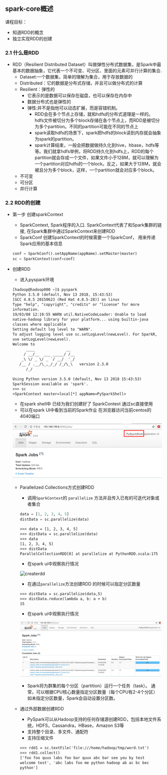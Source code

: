 ## spark-core概述

课程目标：

- 知道RDD的概念
- 独立实现RDD的创建

### 2.1 什么是RDD

- RDD（Resilient Distributed Dataset）叫做弹性分布式数据集，是Spark中最基本的数据抽象，它代表一个不可变、可分区、里面的元素可并行计算的集合.
  - Dataset:一个数据集，简单的理解为集合，用于存放数据的
  - Distributed：它的数据是分布式存储，并且可以做分布式的计算
  - Resilient：弹性的
    - 它表示的是数据可以保存在磁盘，也可以保存在内存中
    - 数据分布式也是弹性的
    - 弹性:并不是指他可以动态扩展，而是容错机制。
      - RDD会在多个节点上存储，就和hdfs的分布式道理是一样的。hdfs文件被切分为多个block存储在各个节点上，而RDD是被切分为多个partition。不同的partition可能在不同的节点上
      - spark读取hdfs的场景下，spark把hdfs的block读到内存就会抽象为spark的partition。
      - spark计算结束，一般会把数据做持久化到hive，hbase，hdfs等等。我们就拿hdfs举例，将RDD持久化到hdfs上，RDD的每个partition就会存成一个文件，如果文件小于128M，就可以理解为一个partition对应hdfs的一个block。反之，如果大于128M，就会被且分为多个block，这样，一个partition就会对应多个block。
  - 不可变
  - 可分区
  - 并行计算

### 2.2 RDD的创建

- 第一步 创建sparkContext

  - SparkContext, Spark程序的入口. SparkContext代表了和Spark集群的链接, 在Spark集群中通过SparkContext来创建RDD
  - SparkConf  创建SparkContext的时候需要一个SparkConf， 用来传递Spark应用的基本信息

  ``` python
  conf = SparkConf().setAppName(appName).setMaster(master)
  sc = SparkContext(conf=conf)
  ```

- 创建RDD

  - 进入pyspark环境

  ```shell
  [hadoop@hadoop000 ~]$ pyspark
  Python 3.5.0 (default, Nov 13 2018, 15:43:53)
  [GCC 4.8.5 20150623 (Red Hat 4.8.5-28)] on linux
  Type "help", "copyright", "credits" or "license" for more information.
  19/03/08 12:19:55 WARN util.NativeCodeLoader: Unable to load native-hadoop library for your platform... using builtin-java classes where applicable
  Setting default log level to "WARN".
  To adjust logging level use sc.setLogLevel(newLevel). For SparkR, use setLogLevel(newLevel).
  Welcome to
        ____              __
       / __/__  ___ _____/ /__
      _\ \/ _ \/ _ `/ __/  '_/
     /__ / .__/\_,_/_/ /_/\_\   version 2.3.0
        /_/
  
  Using Python version 3.5.0 (default, Nov 13 2018 15:43:53)
  SparkSession available as 'spark'.
  >>> sc
  <SparkContext master=local[*] appName=PySparkShell>
  ```

  - 在spark shell中 已经为我们创建好了 SparkContext 通过sc直接使用
  - 可以在spark UI中看到当前的Spark作业 在浏览器访问当前centos的4040端口

  ![](./img/sparkui.png)
  - Parallelized Collections方式创建RDD

    - 调用`SparkContext`的 `parallelize` 方法并且传入已有的可迭代对象或者集合

    ```python
    data = [1, 2, 3, 4, 5]
    distData = sc.parallelize(data)
    ```

    ``` shell
    >>> data = [1, 2, 3, 4, 5]
    >>> distData = sc.parallelize(data)
    >>> data
    [1, 2, 3, 4, 5]
    >>> distData
    ParallelCollectionRDD[0] at parallelize at PythonRDD.scala:175
    ```

    - 在spark ui中观察执行情况

    ![createrdd](/img/createrdd.png)

    - 在通过`parallelize`方法创建RDD 的时候可以指定分区数量

    ```shell
    >>> distData = sc.parallelize(data,5)
    >>> distData.reduce(lambda a, b: a + b)
    15
    ```

    - 在spark ui中观察执行情况

    ![](./img/createrdd2.png)

    -  Spark将为群集的每个分区（partition）运行一个任务（task）。 通常，可以根据CPU核心数量指定分区数量（每个CPU有2-4个分区）如未指定分区数量，Spark会自动设置分区数。

  - 通过外部数据创建RDD

    - PySpark可以从Hadoop支持的任何存储源创建RDD，包括本地文件系统，HDFS，Cassandra，HBase，Amazon S3等
    - 支持整个目录、多文件、通配符
    - 支持压缩文件

    ```shell
    >>> rdd1 = sc.textFile('file:///home/hadoop/tmp/word.txt')
    >>> rdd1.collect()
    ['foo foo quux labs foo bar quux abc bar see you by test welcome test', 'abc labs foo me python hadoop ab ac bc bec python']
    ```

    